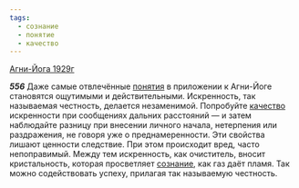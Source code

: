 ```yaml
---
tags:
  - сознание
  - понятие
  - качество
---
```


[Агни-Йога 1929г](https://127.0.0.1:4002/agni/1929)

___556___
Даже самые отвлечённые [понятия](../../../tags/#понятие) в приложении к Агни-Йоге становятся ощутимыми и действительными. Искренность, так называемая честность, делается незаменимой. Попробуйте [качество](../../../tags/#качество) искренности при сообщениях дальних расстояний — и затем наблюдайте разницу при внесении личного начала, нетерпения или раздражения, не говоря уже о преднамеренности. Эти свойства лишают ценности следствие. При этом происходит вред, часто непоправимый. Между тем искренность, как очиститель, вносит кристальность, которая просветляет [сознание](../../../tags/#сознание), как газ даёт пламя. Так можно содействовать успеху, прилагая так называемую честность.